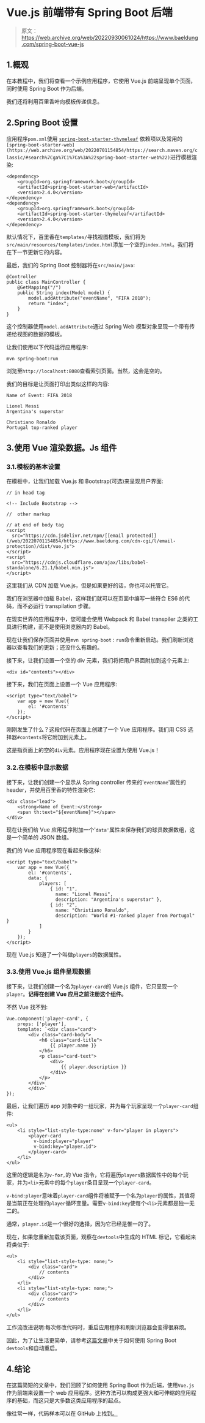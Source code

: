 # Vue.js 前端带有 Spring Boot 后端

> 原文：<https://web.archive.org/web/20220930061024/https://www.baeldung.com/spring-boot-vue-js>

## 1.概观

在本教程中，我们将查看一个示例应用程序，它使用 Vue.js 前端呈现单个页面，同时使用 Spring Boot 作为后端。

我们还将利用百里香叶向模板传递信息。

## 2.Spring Boot 设置

应用程序`pom.xml`使用 [`spring-boot-starter-thymeleaf`](https://web.archive.org/web/20220701154854/https://search.maven.org/classic/#search%7Cga%7C1%7Cspring-boot-starter-thymeleaf) 依赖项以及常用的`[spring-boot-starter-web](https://web.archive.org/web/20220701154854/https://search.maven.org/classic/#search%7Cga%7C1%7Ca%3A%22spring-boot-starter-web%22)`进行模板渲染:

```
<dependency> 
    <groupId>org.springframework.boot</groupId>
    <artifactId>spring-boot-starter-web</artifactId> 
    <version>2.4.0</version>
</dependency> 
<dependency> 
    <groupId>org.springframework.boot</groupId>
    <artifactId>spring-boot-starter-thymeleaf</artifactId> 
    <version>2.4.0</version>
</dependency>
```

默认情况下，百里香在`templates/`寻找视图模板，我们将为`src/main/resources/templates/index.html`添加一个空的`index.html`。我们将在下一节更新它的内容。

最后，我们的 Spring Boot 控制器将在`src/main/java`:

```
@Controller
public class MainController {
    @GetMapping("/")
    public String index(Model model) {
        model.addAttribute("eventName", "FIFA 2018");
        return "index";
    }
} 
```

这个控制器使用`model.addAttribute`通过 Spring Web 模型对象呈现一个带有传递给视图的数据的模板。

让我们使用以下代码运行应用程序:

```
mvn spring-boot:run
```

浏览至`http://localhost:8080`查看索引页面。当然，这会是空的。

我们的目标是让页面打印出类似这样的内容:

```
Name of Event: FIFA 2018

Lionel Messi
Argentina's superstar

Christiano Ronaldo
Portugal top-ranked player
```

## 3.使用 Vue 渲染数据。Js 组件

### 3.1.模板的基本设置

在模板中，让我们加载 Vue.js 和 Bootstrap(可选)来呈现用户界面:

```
// in head tag

<!-- Include Bootstrap -->

//  other markup

// at end of body tag
<script 
  src="https://cdn.jsdelivr.net/npm/[[email protected]](/web/20220701154854/https://www.baeldung.com/cdn-cgi/l/email-protection)/dist/vue.js">
</script>
<script 
  src="https://cdnjs.cloudflare.com/ajax/libs/babel-standalone/6.21.1/babel.min.js">
</script> 
```

这里我们从 CDN 加载 Vue.js，但是如果更好的话，你也可以托管它。

我们在浏览器中加载 Babel，这样我们就可以在页面中编写一些符合 ES6 的代码，而不必运行 transpilation 步骤。

在现实世界的应用程序中，您可能会使用 Webpack 和 Babel transpiler 之类的工具进行构建，而不是使用浏览器内的 Babel。

现在让我们保存页面并使用`mvn spring-boot` : `run`命令重新启动。我们刷新浏览器以查看我们的更新；还没什么有趣的。

接下来，让我们设置一个空的 div 元素，我们将把用户界面附加到这个元素上:

```
<div id="contents"></div>
```

接下来，我们在页面上设置一个 Vue 应用程序:

```
<script type="text/babel">
    var app = new Vue({
        el: '#contents'
    });
</script>
```

刚刚发生了什么？这段代码在页面上创建了一个 Vue 应用程序。我们用 CSS 选择器`#contents`将它附加到元素上。

这是指页面上的空的`div`元素。应用程序现在设置为使用 Vue.js！

### 3.2.在模板中显示数据

接下来，让我们创建一个显示从 Spring controller 传来的'`eventName`'属性的 header，并使用百里香的特性渲染它:

```
<div class="lead">
    <strong>Name of Event:</strong>
    <span th:text="${eventName}"></span>
</div>
```

现在让我们给 Vue 应用程序附加一个'`data'`属性来保存我们的球员数据数组，这是一个简单的 JSON 数组。

我们的 Vue 应用程序现在看起来像这样:

```
<script type="text/babel">
    var app = new Vue({
        el: '#contents',
        data: {
            players: [
                { id: "1", 
                  name: "Lionel Messi", 
                  description: "Argentina's superstar" },
                { id: "2", 
                  name: "Christiano Ronaldo", 
                  description: "World #1-ranked player from Portugal" }
            ]
        }
    });
</script>
```

现在 Vue.js 知道了一个叫做`players`的数据属性。

### 3.3.使用 Vue.js 组件呈现数据

接下来，让我们创建一个名为`player-card`的 Vue.js 组件，它只呈现一个`player`。**记得在创建 Vue 应用之前注册这个组件。**

不然 Vue 找不到:

```
Vue.component('player-card', {
    props: ['player'],
    template: `<div class="card">
        <div class="card-body">
            <h6 class="card-title">
                {{ player.name }}
            </h6>
            <p class="card-text">
                <div>
                    {{ player.description }}
                </div>
            </p>
        </div>
        </div>`
});
```

最后，让我们遍历 app 对象中的一组玩家，并为每个玩家呈现一个`player-card`组件:

```
<ul>
    <li style="list-style-type:none" v-for="player in players">
        <player-card
          v-bind:player="player" 
          v-bind:key="player.id">
        </player-card>
    </li>
</ul>
```

这里的逻辑是名为`v-for,`的 Vue 指令，它将遍历`players`数据属性中的每个玩家，并为`<li>`元素中的每个`player`条目呈现一个`player-card`。

`v-bind:player`意味着`player-card`组件将被赋予一个名为`player`的属性，其值将是当前正在处理的`player`循环变量。需要`v-bind:key`使每个`<li>`元素都是独一无二的。

通常，`player.id`是一个很好的选择，因为它已经是惟一的了。

现在，如果您重新加载该页面，观察在`devtools`中生成的 HTML 标记，它看起来将类似于:

```
<ul>
    <li style="list-style-type: none;">
        <div class="card">
            // contents
        </div>
    </li>
    <li style="list-style-type: none;">
        <div class="card">
            // contents
        </div>
    </li>
</ul>
```

工作流改进说明:每次修改代码时，重启应用程序和刷新浏览器会变得很麻烦。

因此，为了让生活更简单，请参考[这篇文章](/web/20220701154854/https://www.baeldung.com/spring-boot-devtools)中关于如何使用 Spring Boot `devtools`和自动重启。

## 4.结论

在这篇简短的文章中，我们回顾了如何使用 Spring Boot 作为后端，使用`Vue.js`作为前端来设置一个 web 应用程序。这种方法可以构成更强大和可伸缩的应用程序的基础，而这只是大多数这类应用程序的起点。

像往常一样，代码样本可以在 GitHub 上找到[。](https://web.archive.org/web/20220701154854/https://github.com/eugenp/tutorials/tree/master/spring-boot-modules/spring-boot-vue)